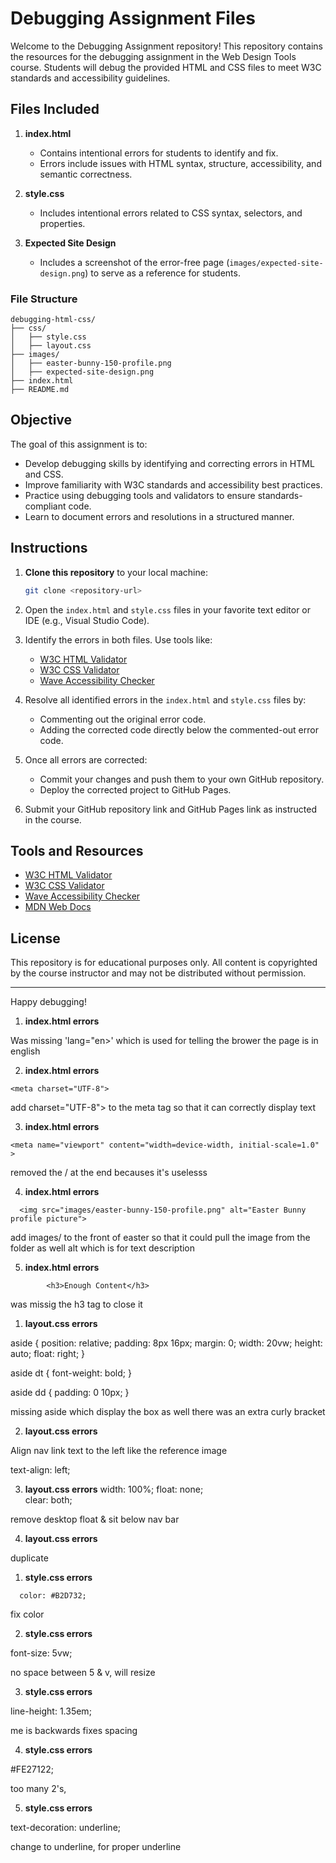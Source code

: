 # Debugging Assignment Files

Welcome to the Debugging Assignment repository! This repository contains the resources for the debugging assignment in the Web Design Tools course. Students will debug the provided HTML and CSS files to meet W3C standards and accessibility guidelines.

## Files Included

1. **index.html**
   - Contains intentional errors for students to identify and fix.
   - Errors include issues with HTML syntax, structure, accessibility, and semantic correctness.

2. **style.css**
   - Includes intentional errors related to CSS syntax, selectors, and properties.

3. **Expected Site Design**
   - Includes a screenshot of the error-free page (`images/expected-site-design.png`) to serve as a reference for students.

### File Structure
```
debugging-html-css/
├── css/
│   ├── style.css
│   ├── layout.css
├── images/
│   ├── easter-bunny-150-profile.png
│   ├── expected-site-design.png
├── index.html
├── README.md
```

## Objective

The goal of this assignment is to:
- Develop debugging skills by identifying and correcting errors in HTML and CSS.
- Improve familiarity with W3C standards and accessibility best practices.
- Practice using debugging tools and validators to ensure standards-compliant code.
- Learn to document errors and resolutions in a structured manner.

## Instructions

1. **Clone this repository** to your local machine:
   ```bash
   git clone <repository-url>
   ```

2. Open the `index.html` and `style.css` files in your favorite text editor or IDE (e.g., Visual Studio Code).

3. Identify the errors in both files. Use tools like:
   - [W3C HTML Validator](https://validator.w3.org/)
   - [W3C CSS Validator](https://jigsaw.w3.org/css-validator/)
   - [Wave Accessibility Checker](https://wave.webaim.org/)

4. Resolve all identified errors in the `index.html` and `style.css` files by:
   - Commenting out the original error code.
   - Adding the corrected code directly below the commented-out error code.

5. Once all errors are corrected:
   - Commit your changes and push them to your own GitHub repository.
   - Deploy the corrected project to GitHub Pages.

6. Submit your GitHub repository link and GitHub Pages link as instructed in the course.

## Tools and Resources

- [W3C HTML Validator](https://validator.w3.org/)
- [W3C CSS Validator](https://jigsaw.w3.org/css-validator/)
- [Wave Accessibility Checker](https://wave.webaim.org/)
- [MDN Web Docs](https://developer.mozilla.org/)

## License

This repository is for educational purposes only. All content is copyrighted by the course instructor and may not be distributed without permission.

---

Happy debugging!

1. **index.html errors**

<!-- <html> added lang-->
<html lang="en">

Was missing 'lang="en>' which is used for telling the brower the page is in english

2. **index.html errors**

<!--<meta>-->
    <meta charset="UTF-8">

add charset="UTF-8"> to the meta tag so that it can correctly display text

3. **index.html errors**

<!--<meta name="viewport" content="width=device-width, initial-scale=1.0" />. removed/-->
    <meta name="viewport" content="width=device-width, initial-scale=1.0" >

removed the / at the end becauses it's uselesss

4. **index.html errors**

<!-- <img src="easter-bunny-150-profile.png"> -->
      <img src="images/easter-bunny-150-profile.png" alt="Easter Bunny profile picture">

add images/ to the front of easter so that it could pull the image from the folder as well alt which is for text description 

5. **index.html errors**
<!-- <h3>Enough Content -->
            <h3>Enough Content</h3>

was missig the h3 tag to close it




1. **layout.css errors**

<!--
aside {
  position: relative;
  padding: 8px 16px;
  margin: 0;
  width: 20vw;
  height: auto;
  float: right;
}

dt {
  font-weight: bold;
}

dd {
  padding: 0 10px;
  }
}

*/ -->

aside {
  position: relative;
  padding: 8px 16px;
  margin: 0;
  width: 20vw;
  height: auto;
  float: right;
}

aside dt {
  font-weight: bold;
}

aside dd {
  padding: 0 10px;
}

missing aside which display the box as well there was an extra curly bracket

2. **layout.css errors**

Align nav link text to the left like the reference image
    <!--OLD (wrong): text-align: center; *-->
   
   text-align: left;
   
3. **layout.css errors**
    width: 100%;
    float: none;   
    clear: both;

    <!-- width: 100%;-->   

remove desktop float & sit below nav bar

4. **layout.css errors**

<!--@media screen and (max-width: 600px) {
  .topnav a:not(:first-child) {
    display: none;
  }

  .topnav a.icon {
    float: right;
    display: block;
  }
}-->
 duplicate


1. **style.css errors** 

<!--/*color: #B2;*/  -->
      color: #B2D732;

   fix color

2. **style.css errors** 

font-size: 5vw; 
<!--font-size: 5 vw;  -->

 no space between 5 & v, will resize

3. **style.css errors** 

line-height: 1.35em; 
<!--line-height: 1.35me;-->

me is backwards fixes spacing

4. **style.css errors** 
<!--color: #FE2712; -->
 #FE27122;

 too many 2's,

5. **style.css errors**  

<!--*text-decoration: all;
-->

text-decoration: underline; 

change to underline, for proper underline